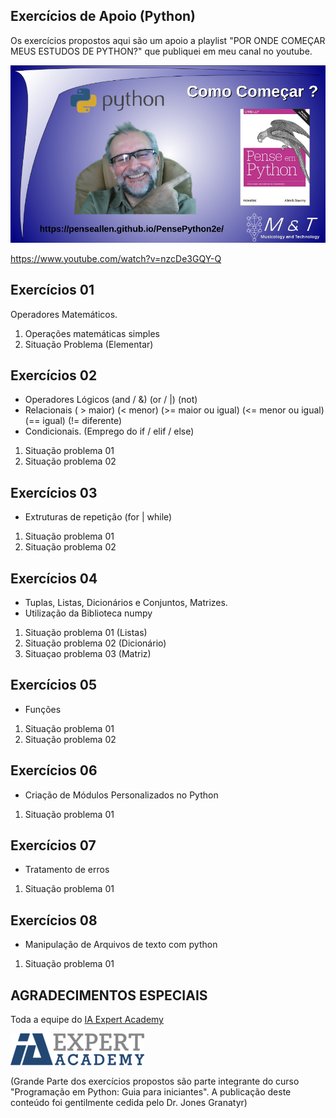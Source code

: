## Exercícios de Apoio (Python)
Os exercícios propostos aqui são um apoio a playlist "POR ONDE COMEÇAR MEUS ESTUDOS DE PYTHON?" que publiquei em meu canal no youtube. 

![](assets/images/capa_abertura.png)

<https://www.youtube.com/watch?v=nzcDe3GQY-Q>


## Exercícios 01
Operadores Matemáticos.
1. Operações matemáticas simples
2. Situação Problema (Elementar)

## Exercícios 02
* Operadores Lógicos (and / &) (or / |) (not)
* Relacionais ( > maior) (< menor) (>= maior ou igual) (<= menor ou igual) (== igual) (!= diferente)
* Condicionais. (Emprego do if / elif / else)
1. Situação problema 01
2. Situação problema 02

## Exercícios 03
* Extruturas de repetição (for | while)
1. Situação problema 01
2. Situação problema 02

## Exercícios 04
* Tuplas, Listas, Dicionários e Conjuntos, Matrizes.
* Utilização da Biblioteca numpy
1. Situação problema 01 (Listas)
2. Situação problema 02 (Dicionário)
3. Situaçao problema 03 (Matriz)

## Exercícios 05
* Funções 
1. Situação problema 01
2. Situação problema 02

## Exercícios 06
* Criação de Módulos Personalizados no Python
1. Situação problema 01

## Exercícios 07
* Tratamento de erros
1. Situação problema 01

## Exercícios 08
* Manipulação de Arquivos de texto com python
1. Situação problema 01

## AGRADECIMENTOS ESPECIAIS
Toda a equipe do [IA Expert Academy](https://iaexpert.academy/)

![](assets/images/iaexpert-logo-1.webp)

(Grande Parte dos exercícios propostos são parte integrante do curso "Programação em Python: Guia para iniciantes". A publicação deste conteúdo foi gentilmente cedida pelo Dr. Jones Granatyr)